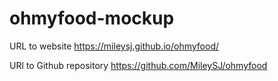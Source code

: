 # ohmyfood-mockup

URL to website https://mileysj.github.io/ohmyfood/

URl to Github repository https://github.com/MileySJ/ohmyfood
